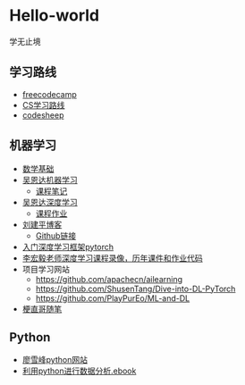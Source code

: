 # Hello-world
学无止境
## 学习路线
- [freecodecamp](https://chinese.freecodecamp.org/learn/)
- [CS学习路线](https://github.com/izackwu/TeachYourselfCS-CN)
- [codesheep](https://www.r2coding.com/#/)
## 机器学习
- [数学基础](https://www.bilibili.com/video/BV1RW411m7WE?from=search&seid=8027027267495542131&vd_source=98edb319e59affabde4d9cb2731826cd)
- [吴恩达机器学习](https://www.bilibili.com/video/BV164411b7dx?spm_id_from=333.337.search-card.all.click) 
   - [课程笔记](https://momodel.github.io/mlbook/01-1.html)
- [吴恩达深度学习](https://www.bilibili.com/video/BV164411m79z?from=search&seid=16176262713135165314&vd_source=98edb319e59affabde4d9cb2731826cd)
   - [课程作业](https://blog.csdn.net/u013733326/article/details/79827273)
-  [刘建平博客](https://www.cnblogs.com/pinard/)
   - [Github链接](https://github.com/ljpzzz/machinelearning)
- [入门深度学习框架pytorch](https://www.bilibili.com/video/BV1Vx411j7kT?from=search&seid=7491460719709968323&vd_source=98edb319e59affabde4d9cb2731826cd)
- [李宏毅老师深度学习课程录像，历年课件和作业代码 ](https://speech.ee.ntu.edu.tw/~hylee/ml/2022-spring.php) 
-  项目学习网站
   - https://github.com/apachecn/ailearning
   - https://github.com/ShusenTang/Dive-into-DL-PyTorch  
   - https://github.com/PlayPurEo/ML-and-DL
- [梗直哥随笔](https://gengzhige-essay.readthedocs.io/index.html)
## Python
- [廖雪峰python网站](https://www.liaoxuefeng.com)
- [利用python进行数据分析.ebook](https://wizardforcel.gitbooks.io/pyda-2e/content/2.html)
